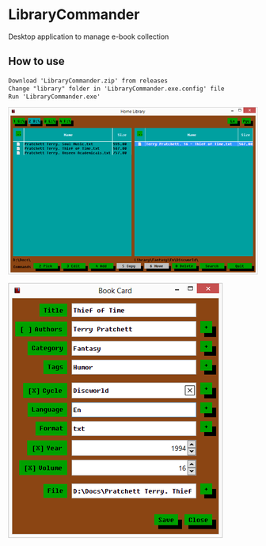 # LibraryCommander
Desktop application to manage e-book collection

How to use
-------

    Download 'LibraryCommander.zip' from releases
    Change "library" folder in 'LibraryCommander.exe.config' file
    Run 'LibraryCommander.exe'

![](https://github.com/AlexanderSharykin/LibraryCommander/blob/master/Screenshots/Library%20Commander.png)

![](https://github.com/AlexanderSharykin/LibraryCommander/blob/master/Screenshots/Book%20Card.png)
